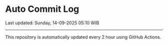 # Auto Commit Log

Last updated: Sunday, 14-09-2025 05:10 WIB

---

This repository is automatically updated every 2 hour using GitHub Actions.
